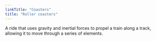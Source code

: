 ```yaml
---
linkTitle: "Coasters"
title: "Roller coasters"
---
```


A ride that uses gravity and inertial forces to propel a train along a track, allowing it to move through a series of elements.